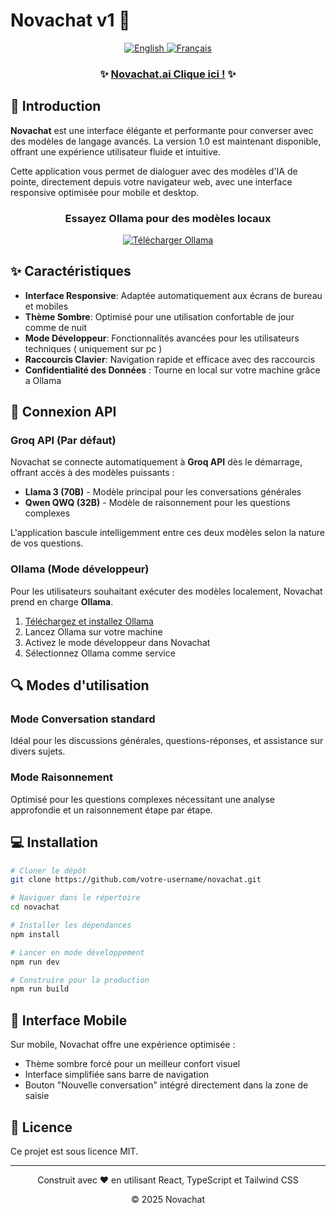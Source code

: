 # Novachat v1 🤖

<div align="center">
  <a href="README.md">
    <img src="https://img.shields.io/badge/English-🇬🇧-blue?style=for-the-badge" alt="English" />
  </a>
  <a href="README.fr.md">
    <img src="https://img.shields.io/badge/Français-🇫🇷-blue?style=for-the-badge" alt="Français" />
  </a>
</div>

<div align="center">
  <h3>✨ <a href="https://novachat-puce.vercel.app" target="_blank">Novachat.ai Clique ici !</a> ✨</h3>
  <a href="https://novachat-puce.vercel.app" target="_blank">
  </a>
</div>

## 🚀 Introduction

**Novachat** est une interface élégante et performante pour converser avec des modèles de langage avancés. La version 1.0 est maintenant disponible, offrant une expérience utilisateur fluide et intuitive.

Cette application vous permet de dialoguer avec des modèles d'IA de pointe, directement depuis votre navigateur web, avec une interface responsive optimisée pour mobile et desktop.

<div align="center">
  <h3>Essayez Ollama pour des modèles locaux</h3>
  <a href="https://ollama.com" target="_blank">
    <img src="https://img.shields.io/badge/Télécharger-Ollama-5A67D8?style=for-the-badge&logo=docker&logoColor=white" alt="Télécharger Ollama" />
  </a>
</div>

## ✨ Caractéristiques

- **Interface Responsive**: Adaptée automatiquement aux écrans de bureau et mobiles
- **Thème Sombre**: Optimisé pour une utilisation confortable de jour comme de nuit
- **Mode Développeur**: Fonctionnalités avancées pour les utilisateurs techniques ( uniquement sur pc )
- **Raccourcis Clavier**: Navigation rapide et efficace avec des raccourcis
- **Confidentialité des Données** : Tourne en local sur votre machine grâce a Ollama 

## 🔌 Connexion API

### Groq API (Par défaut)

Novachat se connecte automatiquement à **Groq API** dès le démarrage, offrant accès à des modèles puissants :

- **Llama 3 (70B)** - Modèle principal pour les conversations générales
- **Qwen QWQ (32B)** - Modèle de raisonnement pour les questions complexes

L'application bascule intelligemment entre ces deux modèles selon la nature de vos questions.

### Ollama (Mode développeur)

Pour les utilisateurs souhaitant exécuter des modèles localement, Novachat prend en charge **Ollama**.

1. [Téléchargez et installez Ollama](https://ollama.com)
2. Lancez Ollama sur votre machine
3. Activez le mode développeur dans Novachat
4. Sélectionnez Ollama comme service

## 🔍 Modes d'utilisation

### Mode Conversation standard

Idéal pour les discussions générales, questions-réponses, et assistance sur divers sujets.

### Mode Raisonnement

Optimisé pour les questions complexes nécessitant une analyse approfondie et un raisonnement étape par étape.

## 💻 Installation

```bash
# Cloner le dépôt
git clone https://github.com/votre-username/novachat.git

# Naviguer dans le répertoire
cd novachat

# Installer les dépendances
npm install

# Lancer en mode développement
npm run dev

# Construire pour la production
npm run build
```

## 📱 Interface Mobile

Sur mobile, Novachat offre une expérience optimisée :

- Thème sombre forcé pour un meilleur confort visuel
- Interface simplifiée sans barre de navigation
- Bouton "Nouvelle conversation" intégré directement dans la zone de saisie


## 📝 Licence

Ce projet est sous licence MIT.

---

<div align="center">
  <p>Construit avec ❤️ en utilisant React, TypeScript et Tailwind CSS</p>
  <p>© 2025 Novachat</p>
</div> 
